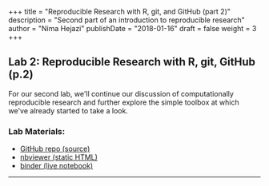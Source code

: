 +++
title = "Reproducible Research with R, git, and GitHub (part 2)"
description = "Second part of an introduction to reproducible research"
author = "Nima Hejazi"
publishDate = "2018-01-16"
draft = false
weight = 3
+++

## Lab 2: Reproducible Research with R, git, GitHub (p.2)

For our second lab, we'll continue our discussion of computationally
reproducible research and further explore the simple toolbox at which we've
already started to take a look.

### Lab Materials:

* [GitHub repo (source)](https://github.com/tlbbd-spring2018/lab_01)
* [nbviewer (static HTML)](http://nbviewer.jupyter.org/github/tlbbd-spring2018/lab_01/blob/master/lab_01-and-02.ipynb)
* [binder (live
notebook)](https://hub.mybinder.org/user/tlbbd-spring2018-lab_01-r6qn3y30/notebooks/lab_01-and-02.ipynb)

---
